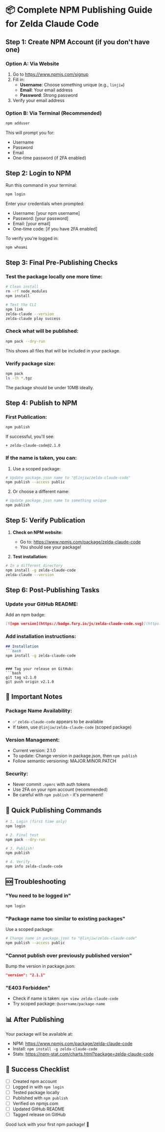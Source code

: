 # 📦 Complete NPM Publishing Guide for Zelda Claude Code

## Step 1: Create NPM Account (if you don't have one)

### Option A: Via Website
1. Go to https://www.npmjs.com/signup
2. Fill in:
   - **Username**: Choose something unique (e.g., `linjiw`)
   - **Email**: Your email address
   - **Password**: Strong password
3. Verify your email address

### Option B: Via Terminal (Recommended)
```bash
npm adduser
```
This will prompt you for:
- Username
- Password  
- Email
- One-time password (if 2FA enabled)

## Step 2: Login to NPM

Run this command in your terminal:
```bash
npm login
```

Enter your credentials when prompted:
- Username: [your npm username]
- Password: [your password]
- Email: [your email]
- One-time code: [if you have 2FA enabled]

To verify you're logged in:
```bash
npm whoami
```

## Step 3: Final Pre-Publishing Checks

### Test the package locally one more time:
```bash
# Clean install
rm -rf node_modules
npm install

# Test the CLI
npm link
zelda-claude --version
zelda-claude play success
```

### Check what will be published:
```bash
npm pack --dry-run
```
This shows all files that will be included in your package.

### Verify package size:
```bash
npm pack
ls -lh *.tgz
```
The package should be under 10MB ideally.

## Step 4: Publish to NPM

### First Publication:
```bash
npm publish
```

If successful, you'll see:
```
+ zelda-claude-code@2.1.0
```

### If the name is taken, you can:
1. Use a scoped package:
```bash
# Update package.json name to "@linjiw/zelda-claude-code"
npm publish --access public
```

2. Or choose a different name:
```bash
# Update package.json name to something unique
npm publish
```

## Step 5: Verify Publication

1. **Check on NPM website:**
   - Go to: https://www.npmjs.com/package/zelda-claude-code
   - You should see your package!

2. **Test installation:**
```bash
# In a different directory
npm install -g zelda-claude-code
zelda-claude --version
```

## Step 6: Post-Publishing Tasks

### Update your GitHub README:
Add an npm badge:
```markdown
[![npm version](https://badge.fury.io/js/zelda-claude-code.svg)](https://www.npmjs.com/package/zelda-claude-code)
```

### Add installation instructions:
```markdown
## Installation
```bash
npm install -g zelda-claude-code
```
```

### Tag your release on GitHub:
```bash
git tag v2.1.0
git push origin v2.1.0
```

## 📝 Important Notes

### Package Name Availability:
- ✅ `zelda-claude-code` appears to be available
- If taken, use `@linjiw/zelda-claude-code` (scoped package)

### Version Management:
- Current version: 2.1.0
- To update: Change version in package.json, then `npm publish`
- Follow semantic versioning: MAJOR.MINOR.PATCH

### Security:
- Never commit `.npmrc` with auth tokens
- Use 2FA on your npm account (recommended)
- Be careful with `npm publish` - it's permanent!

## 🚀 Quick Publishing Commands

```bash
# 1. Login (first time only)
npm login

# 2. Final test
npm pack --dry-run

# 3. Publish!
npm publish

# 4. Verify
npm info zelda-claude-code
```

## 🆘 Troubleshooting

### "You need to be logged in"
```bash
npm login
```

### "Package name too similar to existing packages"
Use a scoped package:
```bash
# Change name in package.json to "@linjiw/zelda-claude-code"
npm publish --access public
```

### "Cannot publish over previously published version"
Bump the version in package.json:
```json
"version": "2.1.1"
```

### "E403 Forbidden"
- Check if name is taken: `npm view zelda-claude-code`
- Try scoped package: `@username/package-name`

## 📊 After Publishing

Your package will be available at:
- NPM: https://www.npmjs.com/package/zelda-claude-code
- Install: `npm install -g zelda-claude-code`
- Stats: https://npm-stat.com/charts.html?package=zelda-claude-code

## 🎉 Success Checklist

- [ ] Created npm account
- [ ] Logged in with `npm login`
- [ ] Tested package locally
- [ ] Published with `npm publish`
- [ ] Verified on npmjs.com
- [ ] Updated GitHub README
- [ ] Tagged release on GitHub

Good luck with your first npm package! 🚀